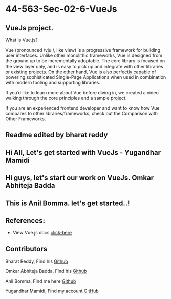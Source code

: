 # 44-563-Sec-02-6-VueJs

## VueJs project.

What is Vue.js?

Vue (pronounced /vjuː/, like view) is a progressive framework for building user interfaces. Unlike other monolithic frameworks, Vue is designed from the ground up to be incrementally adoptable. The core library is focused on the view layer only, and is easy to pick up and integrate with other libraries or existing projects. On the other hand, Vue is also perfectly capable of powering sophisticated Single-Page Applications when used in combination with modern tooling and supporting libraries.

If you’d like to learn more about Vue before diving in, we created a video walking through the core principles and a sample project.

If you are an experienced frontend developer and want to know how Vue compares to other libraries/frameworks, check out the Comparison with Other Frameworks.

## Readme edited by bharat reddy

## Hi All, Let's get started with VueJs - Yugandhar Mamidi

## Hi guys, let's start our work on VueJs. Omkar Abhiteja Badda

## This is Anil Bomma. let's get started..!

## References:

* View Vue.js docs [click-here](https://vuejs.org/v2/guide)

## Contributors
 Bharat Reddy, Find his [Github](https://github.com/bharat-reddy-male)

 Omkar Abhiteja Badda, Find his [Github](https://github.com/abhiteja29)

 Anil Bomma, Find me here [Github](https://github.com/anil-bomma)

 Yugandhar Mamidi, Find my account [GitHub](https://github.com/yugimamidi)
